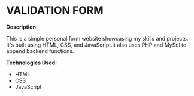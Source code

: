 # VALIDATION FORM

**Description:**

This is a simple personal form website showcasing my skills and projects. It's built using HTML, CSS, and JavaScript.It also uses PHP and MySql to append backend functions.

**Technologies Used:**

* HTML
* CSS
* JavaScript
